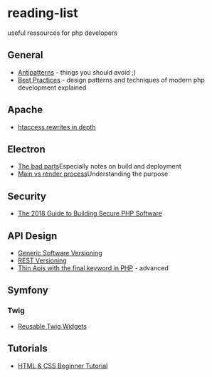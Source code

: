 # reading-list
useful ressources for php developers

## General

* [Antipatterns](https://sourcemaking.com/antipatterns) - things you should avoid ;)
* [Best Practices](https://www.phptherightway.com) - design patterns and techniques of modern php development explained

## Apache

* [htaccess rewrites in depth](https://serverfault.com/questions/214512/redirect-change-urls-or-redirect-http-to-https-in-apache-everything-you-ever)

## Electron
* [The bad parts](https://hackernoon.com/electron-the-bad-parts-2b710c491547)Especially notes on build and deployment
* [Main vs render process](https://medium.com/cameron-nokes/deep-dive-into-electrons-main-and-renderer-processes-7a9599d5c9e2)Understanding the purpose

## Security

* [The 2018 Guide to Building Secure PHP Software](https://paragonie.com/blog/2017/12/2018-guide-building-secure-php-software)


## API Design ##
* [Generic Software Versioning](https://semver.org)
* [REST Versioning](http://www.baeldung.com/rest-versioning)
* [Thin Apis with the final keyword in PHP](https://ocramius.github.io/blog/when-to-declare-classes-final/) - advanced

## Symfony

### Twig

* [Reusable Twig Widgets](https://stackoverflow.com/questions/41792059/how-to-include-a-reusable-widget-in-symfony-twig)

## Tutorials

* [HTML & CSS Beginner Tutorial](https://internetingishard.com/html-and-css/)
